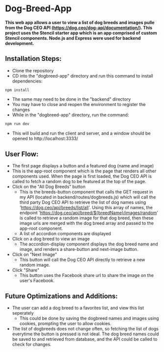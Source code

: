 # Dog-Breed-App
#### This web app allows a user to view a list of dog breeds and images pulle from the Dog CEO API (https://dog.ceo/dog-api/documentation/). This project uses the Stencil starter app which is an app comprised of custom Stencil components. Node.js and Express were used for backend development.

## Installation Steps:
* Clone the repository
* CD into the "dogbreed-app" directory and run this command to install dependencies:
```bash
npm install
```
* The same may need to be done in the "backend" directory
* You may have to close and reopen the environment to register the changes
* While in the "dogbreed-app" directory, run the command:
```bash
npm run dev
```
* This will build and run the client and server, and a window should be opened to http://localhost:3333/

## User Flow:
* The first page displays a button and a featured dog  (name and image)
 * This is the app-root component which is the page that renders all other components used. When the page is first loaded, the Dog CEO API is called to fetch a random dog to be featured at the top of the page.   
* Click on the "All Dog Breeds" button
  * This is the breeds-button component that calls the GET request in my API (located in backend/routes/dogbreeds.js) which will call the third party Dog CEO API to retrieve the list of dog names using 'https://dog.ceo/api/breeds/list/all'. Using this array of names, the endpoint 'https://dog.ceo/api/breed/${breedName}/images/random' is called to retrieve a random image for that dog breed, then these image urls are merged with the dog breed array and passed to the app-root component.
  * A list of accordion components are displayed
* Click on a dog breed to view an image
  * The accordion-display component displays the dog breed name and image, and renders a share-button and next-image button.
* Click on "Next Image"
  * This button will call the Dog CEO API directly to retrieve a new random image.
* Click "Share"
  * This button uses the Facebook share url to share the image on the user's Facebook.

## Future Optimizations and Additions:
* The user can add a dog breed to a favorites list, and view this list seperately
  * This could be done by saving the dogbreed names and images using cookies, prompting the user to allow cookies.
* The list of dogbreeds does not change often, so fetching the list of dogs everytime the button is pressed is not ideal. The dog breed names could be saved to and retrieved from database, and the API could be called to check for changes.
